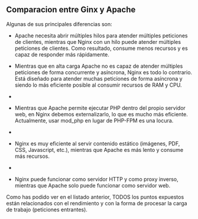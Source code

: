 ## Comparacion entre Ginx y Apache

Algunas de sus principales diferencias son:

- Apache necesita abrir múltiples hilos para atender múltiples peticiones de clientes, mientras que Nginx con un hilo puede atender múltiples peticiones de clientes. Como resultado, consume menos recursos y es capaz de responder más rápidamente.

- Mientras que en alta carga Apache no es capaz de atender múltiples peticiones de forma concurrente y asíncrona, Nginx es todo lo contrario. Está diseñado para atender muchas peticiones de forma asíncrona y siendo lo más eficiente posible al consumir recursos de RAM y CPU.
- 
- Mientras que Apache permite ejecutar PHP dentro del propio servidor web, en Nginx debemos externalizarlo, lo que es mucho más eficiente. Actualmente, usar mod_php en lugar de PHP-FPM es una locura.
- 
- Nginx es muy eficiente al servir contenido estático (imágenes, PDF, CSS, Javascript, etc.), mientras que Apache es más lento y consume más recursos.
- 
- Nginx puede funcionar como servidor HTTP y como proxy inverso, mientras que Apache solo puede funcionar como servidor web.

Como has podido ver en el listado anterior, TODOS los puntos expuestos están relacionados con el rendimiento y con la forma de procesar la carga de trabajo (peticiones entrantes).
